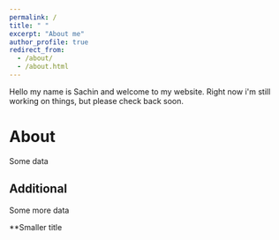 ```yaml
---
permalink: /
title: " "
excerpt: "About me"
author_profile: true
redirect_from: 
  - /about/
  - /about.html
---
```


Hello my name is Sachin and welcome to my website. Right now i'm still working on things, but please check back soon.

About
======
Some data

Additional
------
Some more data

**Smaller title

